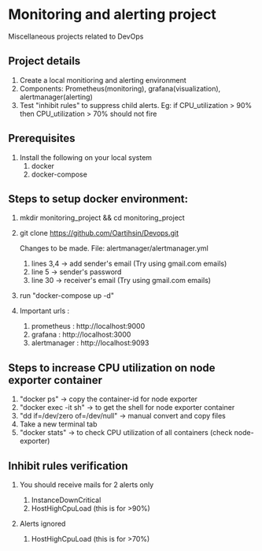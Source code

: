 # Monitoring and alerting project
Miscellaneous projects related to DevOps

## Project details
1. Create a local monitioring and alerting environment
2. Components: Prometheus(monitoring), grafana(visualization), alertmanager(alerting)
3. Test "inhibit rules" to suppress child alerts. Eg: if CPU_utilization > 90% then CPU_utilization > 70% should not fire

   
## Prerequisites 
1. Install the following on your local system
   1. docker
   2. docker-compose

## Steps to setup docker environment:
1. mkdir monitoring_project && cd monitoring_project
2. git clone https://github.com/Oartihsin/Devops.git

    Changes to be made.
    File: alertmanager/alertmanager.yml
      1. lines 3,4 -> add sender's email (Try using gmail.com emails)
      2. line 5 -> sender's password
      3. line 30 -> receiver's email (Try using gmail.com emails)


2. run "docker-compose up -d"
3. Important urls :
   1. prometheus : http://localhost:9000
   2. grafana : http://localhost:3000
   3. alertmanager : http://localhost:9093


## Steps to increase CPU utilization on node exporter container
1. "docker ps" -> copy the container-id for node exporter
2. "docker exec -it <container-id> sh" -> to get the shell for node exporter container
3. "dd if=/dev/zero of=/dev/null" -> manual convert and copy files
4. Take a new terminal tab
5. "docker stats" -> to check CPU utilization of all containers (check node-exporter)


## Inhibit rules verification
1. You should receive mails for 2 alerts only
   1. InstanceDownCritical
   2. HostHighCpuLoad (this is for >90%)

2. Alerts ignored
   1. HostHighCpuLoad (this is for >70%)
   

